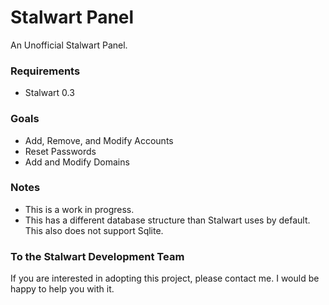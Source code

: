 # Stalwart Panel
An Unofficial Stalwart Panel. 
### Requirements
- Stalwart 0.3

### Goals
- Add, Remove, and Modify Accounts
- Reset Passwords
- Add and Modify Domains


### Notes

- This is a work in progress.
- This has a different database structure than Stalwart uses by default. This also does not support Sqlite. 

### To the Stalwart Development Team

If you are interested in adopting this project, please contact me. I would be happy to help you with it.

